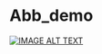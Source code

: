 # Abb_demo

[![IMAGE ALT TEXT](http://img.youtube.com/vi/"xFeAS5zAW9o"/0.jpg)](https://www.youtube.com/watch?v="xFeAS5zAW9o" "Abb_demo")
